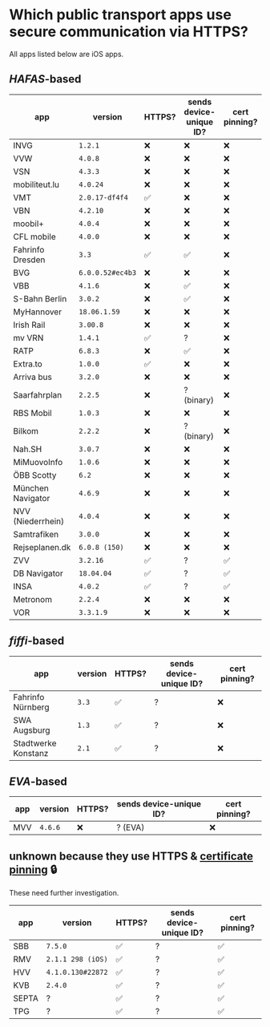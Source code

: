 # Which public transport apps use secure communication via HTTPS?

All apps listed below are iOS apps.

## *HAFAS*-based

app | version | HTTPS? | sends device-unique ID? | cert pinning?
----|---------|--------|-------------------------|--------------
INVG | `1.2.1` | ❌ | ❌ | ❌
VVW | `4.0.8` | ❌ | ❌ | ❌
VSN | `4.3.3` | ❌ | ❌ | ❌
mobiliteut.lu | `4.0.24` | ❌ | ❌ | ❌
VMT | `2.0.17-df4f4` | ✅ | ❌ | ❌
VBN | `4.2.10` | ❌ | ❌ | ❌
moobil+ | `4.0.4` | ❌ | ❌ | ❌
CFL mobile | `4.0.0` | ❌ | ❌ | ❌
Fahrinfo Dresden | `3.3` | ✅ | ✅ | ❌
BVG | `6.0.0.52#ec4b3` | ❌ | ❌ | ❌
VBB | `4.1.6` | ❌ | ✅ | ❌
S-Bahn Berlin | `3.0.2` | ❌ | ✅ | ❌
MyHannover | `18.06.1.59` | ❌ | ❌ | ❌
Irish Rail | `3.00.8` | ❌ | ❌ | ❌
mv VRN | `1.4.1` | ✅ | ? | ❌
RATP | `6.8.3` | ❌ | ✅ | ❌
Extra.to | `1.0.0` | ✅ | ❌ | ❌
Arriva bus | `3.2.0` | ❌ | ❌ | ❌
Saarfahrplan | `2.2.5` | ❌ | ? (binary) | ❌
RBS Mobil | `1.0.3` | ❌ | ❌ | ❌
Bilkom | `2.2.2` | ❌ | ? (binary) | ❌
Nah.SH | `3.0.7` | ❌ | ❌ | ❌
MiMuovoInfo | `1.0.6` | ❌ | ❌ | ❌
ÖBB Scotty | `6.2` | ❌ | ❌ | ❌
München Navigator | `4.6.9` | ❌ | ❌ | ❌
NVV (Niederrhein) | `4.0.4` | ❌ | ❌ | ❌
Samtrafiken | `3.0.0` | ❌ | ❌ | ❌
Rejseplanen.dk | `6.0.8 (150)` | ❌ | ❌ | ❌
ZVV | `3.2.16` | ✅ | ? | ✅
DB Navigator | `18.04.04` | ✅ | ? | ✅
INSA | `4.0.2` | ✅ | ? | ✅
Metronom | `2.2.4` | ❌ | ❌ | ❌
VOR | `3.3.1.9` | ❌ | ❌ | ❌

## *fiffi*-based

app | version | HTTPS? | sends device-unique ID? | cert pinning?
----|---------|--------|-------------------------|--------------
Fahrinfo Nürnberg | `3.3` | ✅ | ? | ❌
SWA Augsburg | `1.3` | ✅ | ? | ❌
Stadtwerke Konstanz | `2.1` | ✅ | ? | ❌

## *EVA*-based

app | version | HTTPS? | sends device-unique ID? | cert pinning?
----|---------|--------|-------------------------|--------------
MVV | `4.6.6` | ❌ | ? (EVA) | ❌

## unknown because they use HTTPS & [certificate pinning](https://en.wikipedia.org/wiki/Transport_Layer_Security#Certificate_pinning) 🔒

These need further investigation.

app | version | HTTPS? | sends device-unique ID? | cert pinning?
----|---------|--------|-------------------------|--------------
SBB | `7.5.0` | ✅ | ? | ✅
RMV | `2.1.1 298 (iOS)` | ✅ | ? | ✅
HVV | `4.1.0.130#22872` | ✅ | ? | ✅
KVB | `2.4.0` | ✅ | ? | ✅
SEPTA | ? | ✅ | ? | ✅
TPG | ? | ✅ | ? | ✅

